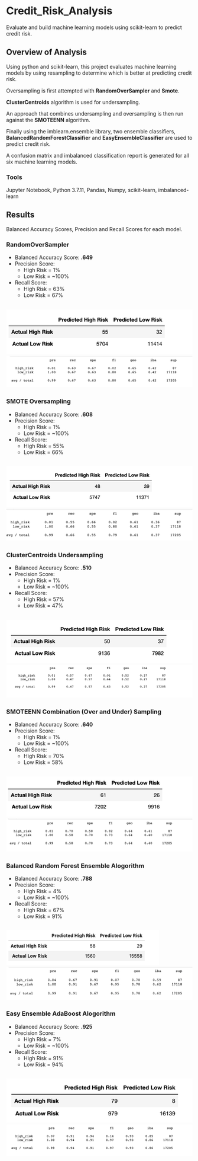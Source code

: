 # Credit_Risk_Analysis
Evaluate and build machine learning models using scikit-learn to predict credit risk.
## Overview of Analysis
Using python and scikit-learn, this project evaluates machine learning models by using resampling to determine which is better at predicting credit risk.

Oversampling is first attempted with **RandomOverSampler** and **Smote**.

**ClusterCentroids** algorithm is used for undersampling.

An approach that combines undersampling and oversampling is then run against the **SMOTEENN** algorithm. 

Finally using the imblearn.ensemble library, two ensemble classifiers, **BalancedRandomForestClassifier** and **EasyEnsembleClassifier** are used to predict credit risk.

A confusion matrix and imbalanced classification report is generated for all six machine learning models.

### Tools
Jupyter Notebook, Python 3.7.11, Pandas, Numpy, scikit-learn, imbalanced-learn

## Results
Balanced Accuracy Scores, Precision and Recall Scores for each model.

### RandomOverSampler
- Balanced Accuracy Score: **.649**
- Precision Score: 
  - High Risk = 1%
  - Low Risk = ~100%
- Recall Score:
  - High Risk = 63%
  - Low Risk = 67%

![Confusion](/Resources/randomSamplingConfusion.png)
![Classification](/Resources/randomSamplingClassification.png)
---
### SMOTE Oversampling
- Balanced Accuracy Score: **.608**
- Precision Score: 
  - High Risk = 1%
  - Low Risk = ~100%
- Recall Score:
  - High Risk = 55%
  - Low Risk = 66%

![Confusion](/Resources/SmoteConfusion.png)
![Classification](/Resources/SmoteClassification.png)
---
### ClusterCentroids Undersampling
- Balanced Accuracy Score: **.510**
- Precision Score: 
  - High Risk = 1%
  - Low Risk = ~100%
- Recall Score:
  - High Risk = 57%
  - Low Risk = 47%

![Confusion](/Resources/ClusterCentroidsConfusion.png)
![Classification](/Resources/ClusterCentroidsClassification.png)
---
### SMOTEENN Combination (Over and Under) Sampling
- Balanced Accuracy Score: **.640**
- Precision Score: 
  - High Risk = 1%
  - Low Risk = ~100%
- Recall Score:
  - High Risk = 70%
  - Low Risk = 58%

![Confusion](/Resources/SmoteennConfusion.png)
![Classification](/Resources/SmoteennClassification.png)
---

### Balanced Random Forest Ensemble Alogorithm
- Balanced Accuracy Score: **.788**
- Precision Score: 
  - High Risk = 4%
  - Low Risk = ~100%
- Recall Score:
  - High Risk = 67%
  - Low Risk = 91%

![Confusion](/Resources/BalancedForestConfusion.png)
![Classification](/Resources/BalancedForestClassification.png)
---

### Easy Ensemble AdaBoost Alogorithm
- Balanced Accuracy Score: **.925**
- Precision Score: 
  - High Risk = 7%
  - Low Risk = ~100%
- Recall Score:
  - High Risk = 91%
  - Low Risk = 94%

![Confusion](/Resources/EasyEnsembleConfusion.png)
![Classification](/Resources/EasyEnsembleClassification.png)
---
